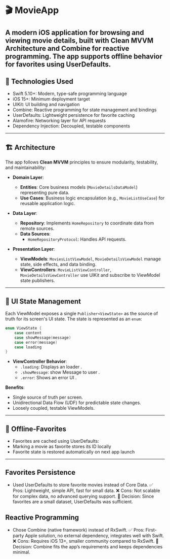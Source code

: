 
# 🎬 MovieApp
A modern iOS application for browsing and viewing movie details, built with Clean MVVM Architecture and Combine for reactive programming. The app supports offline behavior for favorites using UserDefaults.
---

## 🚀 Technologies Used
- Swift 5.10+: Modern, type-safe programming language
- iOS 15+: Minimum deployment target
- UIKit: UI building and navigation
- Combine: Reactive programming for state management and bindings
- UserDefaults: Lightweight persistence for favorite caching
- Alamofire: Networking layer for API requests
- Dependency Injection: Decoupled, testable components
---

## 🏗️ Architecture

The app follows **Clean MVVM** principles to ensure modularity, testability, and maintainability:

- **Domain Layer**:
  - **Entities**: Core business models (`MovieDetailsDataModel`) representing pure data.
  - **Use Cases**: Business logic encapsulation (e.g., `MovieListUseCase`) for reusable application logic.
- **Data Layer**:
  - **Repository**: Implements `HomeRepository` to coordinate data from remote sources.
  - **Data Sources**:
    - `HomeRepositoryProtocol`: Handles API requests.

- **Presentation Layer**:
  - **ViewModels**: `MoviesListViewModel`, `MovieDetailsViewModel` manage state, side effects, and data binding.
  - **ViewControllers**: `MovieListViewController`, `MovieDetailsViewController` use UIKit and subscribe to ViewModel state publishers.

---

## 🔄 UI State Management

Each ViewModel exposes a single `Publisher<ViewState>` as the source of truth for its screen's UI state. The state is represented as an `enum`:

```swift
enum ViewState {
    case content
    case showMessage(message)
    case error(message)
    case loading
}
```

- **ViewController Behavior**:
  - `.loading`: Displays an loader .
  - `.showMessage`: show  Message to user .
  - `.error`: Shows an error UI .

**Benefits**:
- Single source of truth per screen.
- Unidirectional Data Flow (UDF) for predictable state changes.
- Loosely coupled, testable ViewModels.

---

## 💾 Offline-Favorites

- Favorites are cached using UserDefaults:
- Marking a movie as favorite stores its ID locally
- Favorite state is restored automatically on next app launch

---


## Favorites Persistence
- Used UserDefaults to store favorite movies instead of Core Data.
✅ Pros: Lightweight, simple API, fast for small data.
❌ Cons: Not scalable for complex data, no advanced querying support.
🎯 Decision: Since favorites are a small dataset, UserDefaults was sufficient.


## Reactive Programming
- Chose Combine (native framework) instead of RxSwift.
✅ Pros: First-party Apple solution, no external dependency, integrates well with Swift.
❌ Cons: Requires iOS 13+, smaller community compared to RxSwift.
🎯 Decision: Combine fits the app’s requirements and keeps dependencies minimal.
